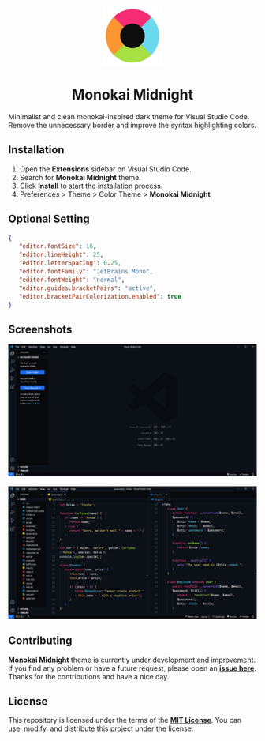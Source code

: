 <p align="center">
    <img src="./assets/logo.png" width="120" height="120">
    <h1 align="center">Monokai Midnight</h1>
</p>

Minimalist and clean monokai-inspired dark theme for Visual Studio Code.
Remove the unnecessary border and improve the syntax highlighting colors.

## Installation

1. Open the **Extensions** sidebar on Visual Studio Code.
2. Search for **Monokai Midnight** theme.
3. Click **Install** to start the installation process.
4. Preferences > Theme > Color Theme > **Monokai Midnight**

## Optional Setting

```json
{
   "editor.fontSize": 16,
   "editor.lineHeight": 25,
   "editor.letterSpacing": 0.25,
   "editor.fontFamily": "JetBrains Mono",
   "editor.fontWeight": "normal",
   "editor.guides.bracketPairs": "active",
   "editor.bracketPairColorization.enabled": true
}
```

## Screenshots

![Monokai Midnight Theme](./assets/screenshot-1.png)<br><br>
![Monokai Midnight Theme](./assets/screenshot-2.png)

## Contributing

**Monokai Midnight** theme is currently under development and improvement.
If you find any problem or have a future request, please open an
[**issue here**](https://github.com/syahrizaldev/monokai-midnight/issues).
Thanks for the contributions and have a nice day.

## License

This repository is licensed under the terms of the [**MIT License**](./license).
You can use, modify, and distribute this project under the license.
